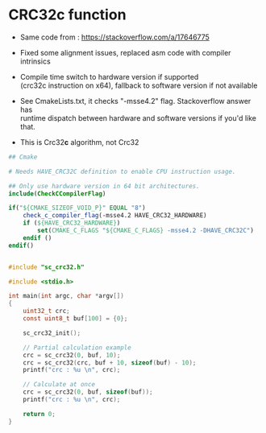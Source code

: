 # CRC32c function

- Same code from : https://stackoverflow.com/a/17646775
- Fixed some alignment issues, replaced asm code with compiler intrinsics

- Compile time switch to hardware version if supported  
  (crc32c instruction on x64), fallback to software version if not available
- See CmakeLists.txt, it checks "-msse4.2" flag. Stackoverflow answer has  
  runtime dispatch between hardware and software versions if you'd like that.


- This is Crc32<b>c</b> algorithm, not Crc32

```cmake
## Cmake

# Needs HAVE_CRC32C definition to enable CPU instruction usage.

## Only use hardware version in 64 bit architectures.
include(CheckCCompilerFlag)

if("${CMAKE_SIZEOF_VOID_P}" EQUAL "8")
    check_c_compiler_flag(-msse4.2 HAVE_CRC32_HARDWARE)
    if (${HAVE_CRC32_HARDWARE})
        set(CMAKE_C_FLAGS "${CMAKE_C_FLAGS} -msse4.2 -DHAVE_CRC32C")
    endif ()
endif()
```

```c

#include "sc_crc32.h"

#include <stdio.h>

int main(int argc, char *argv[])
{
    uint32_t crc;
    const uint8_t buf[100] = {0};

    sc_crc32_init();

    // Partial calculation example
    crc = sc_crc32(0, buf, 10);
    crc = sc_crc32(crc, buf + 10, sizeof(buf) - 10);
    printf("crc : %u \n", crc);

    // Calculate at once
    crc = sc_crc32(0, buf, sizeof(buf));
    printf("crc : %u \n", crc);

    return 0;
}

```